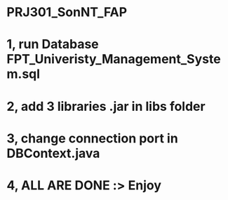 # PRJ301_SonNT_FAP
# 1, run Database FPT_Univeristy_Management_System.sql
# 2, add 3 libraries .jar in libs folder
# 3, change connection port in DBContext.java
# 4, ALL ARE DONE :> Enjoy
